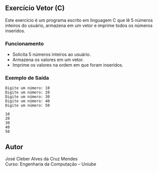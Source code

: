 ## Exercício Vetor (C)

Este exercício é um programa escrito em linguagem C que lê 5 números inteiros do usuário, armazena em um vetor e imprime todos os números inseridos.

### Funcionamento

- Solicita 5 números inteiros ao usuário.
- Armazena os valores em um vetor.
- Imprime os valores na ordem em que foram inseridos.

### Exemplo de Saída

```text
Digite um número: 10
Digite um número: 20
Digite um número: 30
Digite um número: 40
Digite um número: 50

10
20
30
40
50
```

## Autor
José Cleber Alves da Cruz Mendes  
Curso: Engenharia da Computação – Uniube
